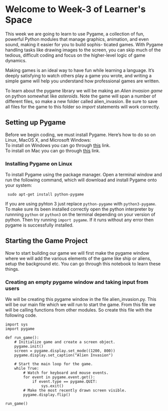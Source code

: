 # Welcome to Week-3 of Learner's Space

This week we are going to learn to use Pygame, a collection of fun, powerful Python modules
that manage graphics, animation, and even sound, making it easier for you to build sophis-
ticated games. With Pygame handling tasks like drawing images to the screen, you can skip much of the
tedious, difficult coding and focus on the higher-level logic of game dynamics.

Making games is an ideal way to have fun while learning a language. It’s deeply satisfying to watch others play a game you wrote, and writing a simple game 
will help you understand how professional games are written.  

To learn about the pygame library we will be making an *Alien invasion game* on python somewhat like *asteroids*. Note the game will span a number of different files, so make a new folder called alien_invasion. Be sure to save all files for the game to this folder so *import* statements will work correctly.


## Setting up Pygame
Before we begin coding, we must install Pygame. Here’s how to do so on Linux, MacOS X, and Microsoft Windows:  
To install on Windows you can go through [this](https://www.youngwonks.com/blog/How-to-Install-PyGame-on-Windows) link.  
To install on Mac you can go through [this](https://www.youngwonks.com/blog/How-to-Install-PyGame-on-a-Mac) link.
### Installing Pygame on Linux
To install Pygame using the package manager.
Open a terminal window and run the following command, which will
download and install Pygame onto your system:  
```
 sudo apt-get install python-pygame
```
If you are using pyhton 3 just replace `python-pygame` with `python3-pygame`.  
To make sure its been installed correctly open the python interpreter by runnning `python` or `python3` on the terminal depending on your version of python.
Then try running `import pygame`. If it runs without any error then pygame is successfully installed.

## Starting the Game Project
Now to start building our game we will first make the pygame window where we will add the various elements of the game like ship or aliens, setup the background etc. You can go through this notebook to learn these things. 

### Creating an empty pygame window and taking input from users
We will be creating this pygame window in the file alien_invasion.py. This will be our main file which we will run to start the game. From this file we will be calling functions from other modules. So create this file with the following code.
```
import sys
import pygame

def run_game():
    # Initialize game and create a screen object.
    pygame.init()
    screen = pygame.display.set_mode((1200, 800))
    pygame.display.set_caption("Alien Invasion")

    # Start the main loop for the game.
    while True:
        # Watch for keyboard and mouse events.
        for event in pygame.event.get():
            if event.type == pygame.QUIT:
                sys.exit()
        # Make the most recently drawn screen visible.
        pygame.display.flip()

run_game()
```
